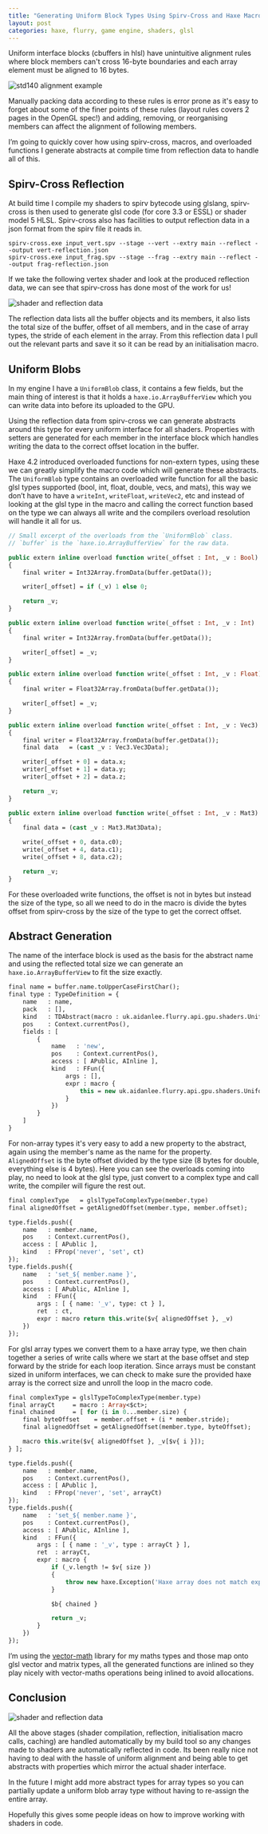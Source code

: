 ```yaml
---
title: "Generating Uniform Block Types Using Spirv-Cross and Haxe Macros"
layout: post
categories: haxe, flurry, game engine, shaders, glsl
---
```


Uniform interface blocks (cbuffers in hlsl) have unintuitive alignment rules where block members can't cross 16-byte boundaries and each array element must be aligned to 16 bytes.

![std140 alignment example](https://raw.githubusercontent.com/Aidan63/aidan63.github.io/master/_posts/assets/2021-08-28/std140-alignment.png)

Manually packing data according to these rules is error prone as it's easy to forget about some of the finer points of these rules (layout rules covers 2 pages in the OpenGL spec!) and adding, removing, or reorganising members can affect the alignment of following members.

I’m going to quickly cover how using spirv-cross, macros, and overloaded functions I generate abstracts at compile time from reflection data to handle all of this.

## Spirv-Cross Reflection

At build time I compile my shaders to spirv bytecode using glslang, spirv-cross is then used to generate glsl code (for core 3.3 or ESSL) or shader model 5 HLSL. Spirv-cross also has facilities to output reflection data in a json format from the spirv file it reads in.

```shell
spirv-cross.exe input_vert.spv --stage --vert --extry main --reflect --output vert-reflection.json
spirv-cross.exe input_frag.spv --stage --frag --extry main --reflect --output frag-reflection.json
```

If we take the following vertex shader and look at the produced reflection data, we can see that spirv-cross has done most of the work for us!

![shader and reflection data](https://raw.githubusercontent.com/Aidan63/aidan63.github.io/master/_posts/assets/2021-08-28/shader-and-reflection.png)

The reflection data lists all the buffer objects and its members, it also lists the total size of the buffer, offset of all members, and in the case of array types, the stride of each element in the array. From this reflection data I pull out the relevant parts and save it so it can be read by an initialisation macro.

## Uniform Blobs

In my engine I have a `UniformBlob` class, it contains a few fields, but the main thing of interest is that it holds a `haxe.io.ArrayBufferView` which you can write data into before its uploaded to the GPU.

Using the reflection data from spirv-cross we can generate abstracts around this type for every uniform interface for all shaders. Properties with setters are generated for each member in the interface block which handles writing the data to the correct offset location in the buffer.

Haxe 4.2 introduced overloaded functions for non-extern types, using these we can greatly simplify the macro code which will generate these abstracts. The `UniformBlob` type contains an overloaded write function for all the basic glsl types supported (bool, int, float, double, vecs, and mats), this way we don’t have to have a `writeInt`, `writeFloat`, `writeVec2`, etc and instead of looking at the glsl type in the macro and calling the correct function based on the type we can always all write and the compilers overload resolution will handle it all for us.

```haxe
// Small excerpt of the overloads from the `UniformBlob` class.
// `buffer` is the `haxe.io.ArrayBufferView` for the raw data.

public extern inline overload function write(_offset : Int, _v : Bool)
{
    final writer = Int32Array.fromData(buffer.getData());

    writer[_offset] = if (_v) 1 else 0;

    return _v;
}

public extern inline overload function write(_offset : Int, _v : Int)
{
    final writer = Int32Array.fromData(buffer.getData());

    writer[_offset] = _v;
}

public extern inline overload function write(_offset : Int, _v : Float)
{
    final writer = Float32Array.fromData(buffer.getData());

    writer[_offset] = _v;
}

public extern inline overload function write(_offset : Int, _v : Vec3)
{
    final writer = Float32Array.fromData(buffer.getData());
    final data   = (cast _v : Vec3.Vec3Data);

    writer[_offset + 0] = data.x;
    writer[_offset + 1] = data.y;
    writer[_offset + 2] = data.z;

    return _v;
}

public extern inline overload function write(_offset : Int, _v : Mat3)
{
    final data = (cast _v : Mat3.Mat3Data);

    write(_offset + 0, data.c0);
    write(_offset + 4, data.c1);
    write(_offset + 8, data.c2);

    return _v;
}
```

For these overloaded write functions, the offset is not in bytes but instead the size of the type, so all we need to do in the macro is divide the bytes offset from spirv-cross by the size of the type to get the correct offset.

## Abstract Generation

The name of the interface block is used as the basis for the abstract name and using the reflected total size we can generate an `haxe.io.ArrayBufferView` to fit the size exactly.

```haxe
final name = buffer.name.toUpperCaseFirstChar();
final type : TypeDefinition = {
    name   : name,
    pack   : [],
    kind   : TDAbstract(macro : uk.aidanlee.flurry.api.gpu.shaders.UniformBlob, null, [ macro : uk.aidanlee.flurry.api.gpu.shaders.UniformBlob ]),
    pos    : Context.currentPos(),
    fields : [
        {
            name   : 'new',
            pos    : Context.currentPos(),
            access : [ APublic, AInline ],
            kind   : FFun({
                args : [],
                expr : macro {
                    this = new uk.aidanlee.flurry.api.gpu.shaders.UniformBlob($v{ buffer.name }, new haxe.io.ArrayBufferView($v{ buffer.size }));
                }
            })
        }
    ]
}
```

For non-array types it's very easy to add a new property to the abstract, again using the member's name as the name for the property. `AlignedOffset` is the byte offset divided by the type size (8 bytes for double, everything else is 4 bytes). Here you can see the overloads coming into play, no need to look at the glsl type, just convert to a complex type and call write, the compiler will figure the rest out.

```haxe
final complexType   = glslTypeToComplexType(member.type)
final alignedOffset = getAlignedOffset(member.type, member.offset);

type.fields.push({
    name   : member.name,
    pos    : Context.currentPos(),
    access : [ APublic ],
    kind   : FProp('never', 'set', ct)
});
type.fields.push({
    name   : 'set_${ member.name }',
    pos    : Context.currentPos(),
    access : [ APublic, AInline ],
    kind   : FFun({
        args : [ { name: '_v', type: ct } ],
        ret  : ct,
        expr : macro return this.write($v{ alignedOffset }, _v)
    })
});
```

For glsl array types we convert them to a haxe array type, we then chain together a series of write calls where we start at the base offset and step forward by the stride for each loop iteration. Since arrays must be constant sized in uniform interfaces, we can check to make sure the provided haxe array is the correct size and unroll the loop in the macro code.

```haxe
final complexType = glslTypeToComplexType(member.type)
final arrayCt     = macro : Array<$ct>;
final chained     = [ for (i in 0...member.size) {
    final byteOffset    = member.offset + (i * member.stride);
    final alignedOffset = getAlignedOffset(member.type, byteOffset);

    macro this.write($v{ alignedOffset }, _v[$v{ i }]);
} ];

type.fields.push({
    name   : member.name,
    pos    : Context.currentPos(),
    access : [ APublic ],
    kind   : FProp('never', 'set', arrayCt)
});
type.fields.push({
    name   : 'set_${ member.name }',
    pos    : Context.currentPos(),
    access : [ APublic, AInline ],
    kind   : FFun({
        args : [ { name : '_v', type : arrayCt } ],
        ret  : arrayCt,
        expr : macro {
            if (_v.length != $v{ size })
            {
                throw new haxe.Exception('Haxe array does not match expected shader array size');
            }

            $b{ chained }

            return _v;
        }
    })
});
```

I’m using the [vector-math](https://github.com/haxiomic/vector-math/) library for my maths types and those map onto glsl vector and matrix types, all the generated functions are inlined so they play nicely with vector-maths operations being inlined to avoid allocations.

## Conclusion

![shader and reflection data](https://raw.githubusercontent.com/Aidan63/aidan63.github.io/master/_posts/assets/2021-08-28/from-to.png)

All the above stages (shader compilation, reflection, initialisation macro calls, caching) are handled automatically by my build tool so any changes made to shaders are automatically reflected in code. Its been really nice not having to deal with the hassle of uniform alignment and being able to get abstracts with properties which mirror the actual shader interface.

In the future I might add more abstract types for array types so you can partially update a uniform blob array type without having to re-assign the entire array.

Hopefully this gives some people ideas on how to improve working with shaders in code. 